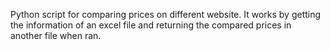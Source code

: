 Python script for comparing prices on different website. It works by getting the information of an excel file and returning the compared prices in another file when ran.
